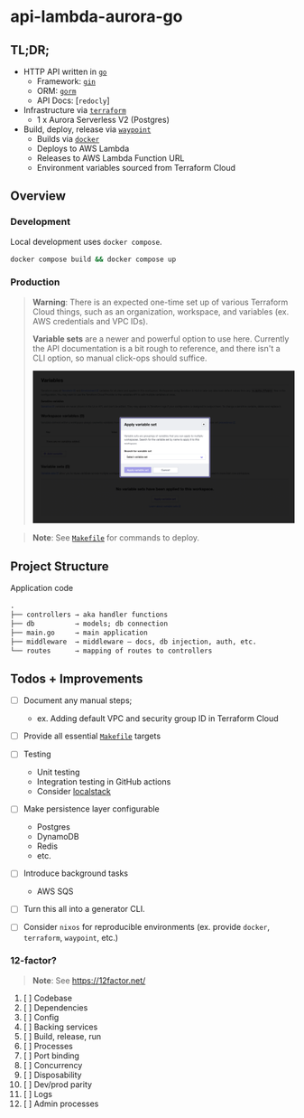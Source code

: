 # api-lambda-aurora-go

## TL;DR;

[`go`]: https://go.dev/
[`gin`]: https://github.com/gin-gonic/gin
[`terraform`]: https://www.terraform.io/
[`waypoint`]: https://www.waypointproject.io/
[`gorm`]: https://gorm.io/
[`docker`]: https://www.docker.com/

- HTTP API written in [`go`]
    - Framework: [`gin`]
    - ORM: [`gorm`]
    - API Docs: [`redocly`]
- Infrastructure via [`terraform`]
    - 1 x Aurora Serverless V2 (Postgres)
- Build, deploy, release via [`waypoint`]
    - Builds via [`docker`]
    - Deploys to AWS Lambda
    - Releases to AWS Lambda Function URL
    - Environment variables sourced from Terraform Cloud


## Overview

### Development

Local development uses `docker compose`.

```bash
docker compose build && docker compose up
```

### Production

> **Warning**: There is an expected one-time set up of various
> Terraform Cloud things, such as an organization, workspace,
> and variables (ex. AWS credentials and VPC IDs).
>
> **Variable sets** are a newer and powerful option to use here. 
> Currently the API documentation is a bit rough to reference, and 
> there isn't a CLI option, so manual click-ops should suffice.
>
> ![variable-sets](./docs/variable-sets.png)

> **Note**: See [`Makefile`](./Makefile) for commands to deploy.

## Project Structure

Application code

```
.
├── controllers → aka handler functions
├── db          → models; db connection
├── main.go     → main application
├── middleware  → middleware — docs, db injection, auth, etc.
└── routes      → mapping of routes to controllers

```

## Todos + Improvements

- [ ] Document any manual steps;
    - ex. Adding default VPC and security group ID in Terraform Cloud
- [ ] Provide all essential [`Makefile`](./Makefile) targets
- [ ] Testing
    - Unit testing
    - Integration testing in GitHub actions
    - Consider [localstack](https://localstack.cloud/)
- [ ] Make persistence layer configurable
    - Postgres
    - DynamoDB
    - Redis
    - etc.
- [ ] Introduce background tasks
    - AWS SQS
- [ ] Turn this all into a generator CLI.
- [ ] Consider `nixos` for reproducible environments (ex. provide `docker`, `terraform`, `waypoint`, etc.)


### 12-factor?

> **Note**: See https://12factor.net/

1. [ ] Codebase
1. [ ] Dependencies
1. [ ] Config
1. [ ] Backing services
1. [ ] Build, release, run
1. [ ] Processes
1. [ ] Port binding
1. [ ] Concurrency
1. [ ] Disposability
1. [ ] Dev/prod parity
1. [ ] Logs
1. [ ] Admin processes
